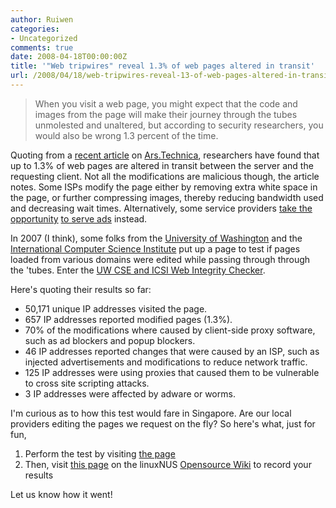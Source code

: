 ```yaml
---
author: Ruiwen
categories:
- Uncategorized
comments: true
date: 2008-04-18T00:00:00Z
title: '"Web tripwires" reveal 1.3% of web pages altered in transit'
url: /2008/04/18/web-tripwires-reveal-13-of-web-pages-altered-in-transit/
---
```


<blockquote>When you visit a web page, you might expect that the code and images from the page will make their journey through the tubes unmolested and unaltered, but according to security researchers, you would also be wrong 1.3 percent of the time.</blockquote>
Quoting from a <a href="http://arstechnica.com/news.ars/post/20080416-research-1-3-percent-of-web-pages-altered-in-transit.html">recent article</a> on <a href="http://arstechnica.com">Ars.Technica</a>, researchers have found that up to 1.3% of web pages are altered in transit between the server and the requesting client. Not all the modifications are malicious though, the article notes. Some ISPs modify the page either by removing extra white space in the page, or further compressing images, thereby reducing bandwidth used and decreasing wait times. Alternatively, some service providers <a href="http://blog.dk.sg/2008/01/07/creative-advertisement-on-google-main-page/">take the opportunity</a> <a href="http://www.sgwebhostingtalk.com/showthread.php?t=12576">to serve ads</a> instead.

In 2007 (I think), some folks from the <a href="http://www.washington.edu/">University of Washington</a> and the <a href="http://www.icsi.berkeley.edu/">International Computer Science Institute</a> put up a page  to test if pages loaded from various domains were edited while passing through through the 'tubes. Enter the <a href="http://vancouver.cs.washington.edu/">UW CSE and ICSI Web Integrity Checker</a>.

Here's quoting their results so far:
<ul>
	<li>50,171 unique IP addresses visited the page.</li>
	<li>657 IP addresses reported modified pages (1.3%).</li>
	<li>70% of the modifications where caused by client-side proxy software, such   as ad blockers and popup blockers.</li>
	<li>46 IP addresses reported changes that were caused by an ISP, such as   injected advertisements and modifications to reduce network traffic.</li>
	<li>125 IP addresses were using proxies that caused them to be vulnerable   to cross site scripting attacks.</li>
	<li>3 IP addresses were affected by adware or worms.</li>
</ul>
I'm curious as to how this test would fare in Singapore. Are our local providers editing the pages we request on the fly? So here's what, just for fun,
<ol>
	<li>Perform the test by visiting <a href="http://vancouver.cs.washington.edu/">the page</a></li>
	<li>Then, visit <a href="http://opensource.nus.edu.sg/wiki/index.php/Web_Integrity">this page</a> on the linuxNUS <a href="http://opensource.nus.edu.sg">Opensource Wiki</a> to record your results</li>
</ol>
Let us know how it went!
